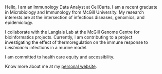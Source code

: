Hello, I am an Immunology Data Analyst at CellCarta. I am a recent graduate in Microbiology and Immunology from McGill University. My research interests are at the intersection of infectious diseases, genomics, and epidemiology.

I collaborate with the Langlais Lab at the McGill Genome Centre for bioinformatics projects. Currently, I am contributing to a project investigating the effect of thermoregulation on the immune response to _Leishmania_ infections in a murine model. 

I am committed to health care equity and accessibility.

Know more about me at my [personal website](https://urvashi-s.github.io/).
